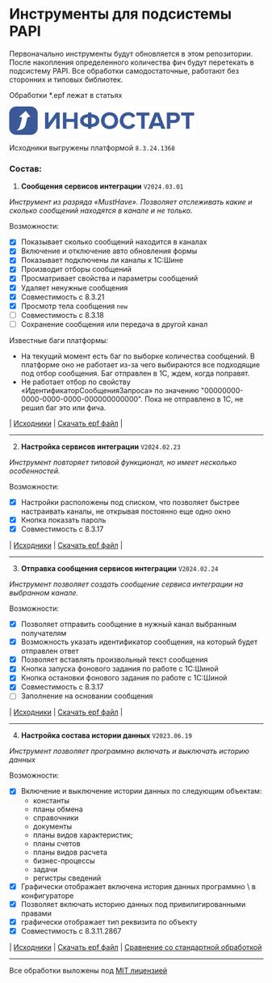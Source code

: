 # Инструменты для подсиcтемы PAPI

Первоначально инструменты будут обновляется в этом репозитории. После накопления определенного количества фич будут перетекать в подсистему PAPI.
Все обработки самодостаточные, работают без сторонних и типовых библиотек.

Обработки \*.epf лежат в статьях

![Infostart](/assets/img/svg/infostartlogo.svg)

Исходники выгружены платформой `8.3.24.1368`

### Состав:

1. **Сообщения сервисов интеграции** `V2024.03.01`

_Инструмент из разряда «MustHave». Позволяет отслеживать какие и сколько сообщений находятся в канале и не только._

Возможности:

- [x] Показывает сколько сообщений находится в каналах
- [x] Включение и отключение авто обновления формы
- [x] Показывает подключены ли каналы к 1С:Шине
- [x] Производит отборы сообщений
- [x] Просматривает свойства и параметры сообщений
- [x] Удаляет ненужные сообщения
- [x] Совместимость с 8.3.21
- [x] Просмотр тела сообщения `new`
- [ ] Совместимость с 8.3.18
- [ ] Сохранение сообщения или передача в другой канал

Известные баги платформы:

- На текущий момент есть баг по выборке количества сообщений. В платформе оно не работает из-за чего выбираются все подходящие под отбор сообщения. Баг отправлен в 1С, ждем, когда поправят.
- Не работает отбор по свойству «ИдентификаторСообщенияЗапроса» по значению "00000000-0000-0000-0000-000000000000". Пока не отправлено в 1С, не решил баг это или фича.

| [Исходники](/src/IntegrationServicesMessages/) | [Скачать epf файл](https://infostart.ru/1c/tools/2050054/) |

---

2. **Настройка сервисов интеграции** `V2024.02.23`

_Инструмент повторяет типовой функционал, но имеет несколько особенностей._

Возможности:

- [x] Настройки расположены под списком, что позволяет быстрее настраивать каналы, не открывая постоянно еще одно окно
- [x] Кнопка показать пароль
- [x] Совместимость с 8.3.17

| [Исходники](/src/IntegrationServicesSettings/) | [Скачать epf файл](https://infostart.ru/1c/tools/2050054/) |

---

3. **Отправка сообщения сервисов интеграции** `V2024.02.24`

_Инструмент позволяет создать сообщение сервиса интеграции на выбранном канале._

Возможности:

- [x] Позволяет отправить сообщение в нужный канал выбранным получателям
- [x] Возможность указать идентификатор сообщения, на который будет отправлен ответ
- [x] Позволяет вставлять произвольный текст сообщения
- [x] Кнопка запуска фонового задания по работе с 1С:Шиной
- [x] Кнопка остановки фонового задания по работе с 1С:Шиной
- [x] Совместимость с 8.3.17
- [ ] Заполнение на основании сообщения

| [Исходники](/src/SendingMessageIntegrationServices/) | [Скачать epf файл](https://infostart.ru/1c/tools/2050054/) |

---

4. **Настройка состава истории данных** `V2023.06.19`

_Инструмент позволяет программно включать и выключать историю данных_

Возможности:

- [x] Включение и выключение истории данных по следующим объектам:
  - константы
  - планы обмена
  - справочники
  - документы
  - планы видов характеристик;
  - планы счетов
  - планы видов расчета
  - бизнес-процессы
  - задачи
  - регистры сведений
- [x] Графически отображает включена история данных программно \ в конфигураторе
- [x] Позволяет включать историю данных под привилигированными правами
- [x] графически отображает тип реквизита по объекту
- [x] Совместимость с 8.3.11.2867

| [Исходники](/src/DataHistorySettings/) | [Скачать epf файл](https://infostart.ru/1c/tools/1808124/) | [Сравнение со стандартной обработкой](https://infostart.ru/1c/tools/1882953/)

---

Все обработки выложены под [MIT лицензией](https://mit-license.org/)
